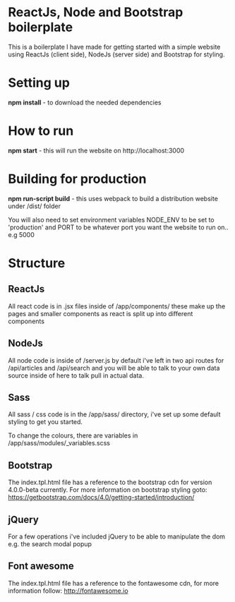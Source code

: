 # ReactJs, Node and Bootstrap boilerplate

This is a boilerplate I have made for getting started with a simple website using ReactJs (client side), NodeJs (server side) and Bootstrap for styling.

# Setting up

**npm install** - to download the needed dependencies

# How to run

**npm start** - this will run the website on http://localhost:3000

# Building for production
 **npm run-script build** - this uses webpack to build a distribution website under /dist/ folder 
 
 You will also need to set environment variables NODE_ENV to be set to 'production' and PORT to be whatever port you want the website to run on.. e.g 5000

 # Structure

 ## ReactJs

 All react code is in .jsx files inside of /app/components/ these make up the pages and smaller components as react is split up into different components

 ## NodeJs

 All node code is inside of /server.js by default i've left in two api routes for /api/articles and /api/search and you will be able to talk to your own data source inside of here to talk pull in actual data.

 ## Sass

 All sass / css code is in the /app/sass/ directory, i've set up some default styling to get you started.

 To change the colours, there are variables in /app/sass/modules/_variables.scss

 ## Bootstrap

 The index.tpl.html file has a reference to the bootstrap cdn for version 4.0.0-beta currently. For more information on bootstrap styling goto: https://getbootstrap.com/docs/4.0/getting-started/introduction/

 ## jQuery

 For a few operations i've included jQuery to be able to manipulate the dom e.g. the search modal popup

 ## Font awesome

 The index.tpl.html file has a reference to the fontawesome cdn, for more information follow: http://fontawesome.io